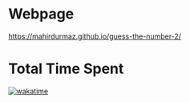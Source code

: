 # Webpage 
https://mahirdurmaz.github.io/guess-the-number-2/

# Total Time Spent
<a href="https://wakatime.com/badge/user/1daeefa1-13c9-442d-8836-31df0b019168/project/2c7de793-d119-4324-ad90-be051fb9af06"><img src="https://wakatime.com/badge/user/1daeefa1-13c9-442d-8836-31df0b019168/project/2c7de793-d119-4324-ad90-be051fb9af06.svg" alt="wakatime"></a>
